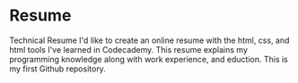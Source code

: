 # Resume
Technical Resume
I'd like to create an online resume with the html, css, and html tools I've learned in Codecademy. This resume explains my programming knowledge along with work experience, and eduction. This is my first Github repository.
